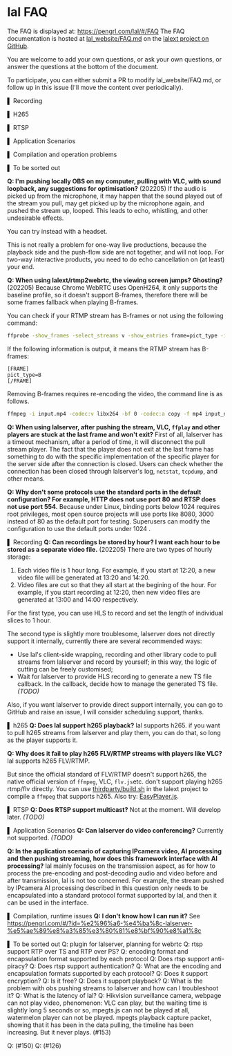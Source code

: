 # lal FAQ
The FAQ is displayed at: https://pengrl.com/lal/#/FAQ 
The FAQ documentation is hosted at [lal_website/FAQ.md](https://github.com/lalext/lal_website/FAQ.md) on the [lalext project on GitHub](https://github.com/q191201771/lalext/blob/master/lal_website/concept.md).

You are welcome to add your own questions, or ask your own questions, or answer the questions at the bottom of the document. 

To participate, you can either submit a PR to modify lal_website/FAQ.md, or follow up in this issue (I'll move the content over periodically).


▌ Recording

▌ H265

▌ RTSP

▌ Application Scenarios

▌ Compilation and operation problems

▌ To be sorted out


**Q: I'm pushing locally OBS on my computer, pulling with VLC, with sound loopback, any suggestions for optimisation?** (202205)
If the audio is picked up from the microphone, it may happen that the sound played out of the stream you pull, may get picked up by the microphone again, and pushed the stream up, looped. This leads to echo, whistling, and other undesirable effects.

You can try instead with a headset.

This is not really a problem for one-way live productions, because the playback side and the push-flow side are not together, and will not loop. For two-way interactive products, you need to do echo cancellation on (at least) your end.

**Q: When using lalext/rtmp2webrtc, the viewing screen jumps? Ghosting?** (202205)
Because Chrome WebRTC uses OpenH264, it only supports the baseline profile, so it doesn't support B-frames, therefore there will be some frames fallback when playing B-frames.

You can check if your RTMP stream has B-frames or not using the following command:
```bash
ffprobe -show_frames -select_streams v -show_entries frame=pict_type -i rtmp://xxxx
```
If the following information is output, it means the RTMP stream has B-frames:
```
[FRAME]
pict_type=B
[/FRAME]
```
Removing B-frames requires re-encoding the video, the command line is as follows.
```bash
ffmpeg -i input.mp4 -codec:v libx264 -bf 0 -codec:a copy -f mp4 input_no_b_frame.mp4
```
**Q: When using lalserver, after pushing the stream, VLC, `ffplay` and other players are stuck at the last frame and won't exit?**
First of all, lalserver has a timeout mechanism, after a period of time, it will disconnect the pull stream player. 
The fact that the player does not exit at the last frame has something to do with the specific implementation of the specific player for the server side after the connection is closed. 
Users can check whether the connection has been closed through lalserver's log, `netstat`, `tcpdump`, and other means. 

**Q: Why don't some protocols use the standard ports in the default configuration? For example, HTTP does not use port 80 and RTSP does not use port 554.**
Because under Linux, binding ports below 1024 requires root privileges, most open source projects will use ports like 8080, 3000 instead of 80 as the default port for testing. 
Superusers can modify the configuration to use the default ports under 1024 .

▌ Recording
**Q: Can recordings be stored by hour? I want each hour to be stored as a separate video file.** (202205)
There are two types of hourly storage:

1. Each video file is 1 hour long. For example, if you start at 12:20, a new video file will be generated at 13:20 and 14:20.
2. Video files are cut so that they all start at the begining of the hour. For example, if you start recording at 12:20, then new video files are generated  at 13:00 and 14:00 respectively.

For the first type, you can use HLS to record and set the length of individual slices to 1 hour.

The second type is slightly more troublesome, lalserver does not directly support it internally, currently there are several recommended ways:

- Use lal's client-side wrapping, recording and other library code to pull streams from lalserver and record by yourself; in this way, the logic of cutting can be freely customised;
- Wait for lalserver to provide HLS recording to generate a new TS file callback. In the callback, decide how to manage the generated TS file. _(TODO)_

Also, if you want lalserver to provide direct support internally, you can go to GitHub and raise an issue, I will consider scheduling support, thanks.

▌ h265
**Q: Does lal support h265 playback?**
lal supports h265. if you want to pull h265 streams from lalserver and play them, you can do that, so long as the player supports it.

**Q: Why does it fail to play h265 FLV/RTMP streams with players like VLC?**
lal supports h265 FLV/RTMP.

But since the official standard of FLV/RTMP doesn't support h265, the native official version of `ffmpeg`, VLC, `flv.js`etc.  don't support playing h265 rtmp/flv directly. 
You can use [thirdparty/build.sh](thirdparty/build.sh) in the lalext project to compile a `ffmpeg` that supports h265. 
Also try: [EasyPlayer.js](https://github.com/tsingsee/EasyPlayer.js/).

▌ RTSP
**Q: Does RTSP support multicast?**
Not at the moment. Will develop later. _(TODO)_

▌ Application Scenarios
**Q: Can lalserver do video conferencing?**
Currently not supported. _(TODO)_

**Q: In the application scenario of capturing IPcamera video, AI processing and then pushing streaming, how does this framework interface with AI processing?**
lal mainly focuses on the transmission aspect, as for how to process the pre-encoding and post-decoding audio and video before and after transmission, lal is not too concerned. 
For example, the stream pushed by IPcamera AI processing described in this question only needs to be encapsulated into a standard protocol format supported by lal, and then it can be used in the interface. 

▌ Compilation, runtime issues
**Q: I don't know how I can run it?**
See https://pengrl.com/#/?id=%e2%96%a6-%e4%ba%8c-lalserver-%e5%ae%89%e8%a3%85%e3%80%81%e8%bf%90%e8%a1%8c

▌ To be sorted out
Q: plugin for lalserver, planning for webrtc
Q: rtsp support RTP over TS and RTP over PS?
Q: encoding format and encapsulation format supported by each protocol
Q: Does rtsp support anti-piracy?
Q: Does rtsp support authentication?
Q: What are the encoding and encapsulation formats supported by each protocol?
Q: Does it support encryption?
Q: Is it free?
Q: Does it support playback?
Q: What is the problem with obs pushing streams to lalserver and how can I troubleshoot it?
Q: What is the latency of lal?
Q: Hikvision surveillance camera, webpage can not play video, phenomenon: VLC can play, but the waiting time is slightly long 5 seconds or so, mpegts.js can not be played at all, watermelon player can not be played. mpegts playback capture packet, showing that it has been in the data pulling, the timeline has been increasing. But it never plays.
(#153)

Q: (#150)
Q: (#126)
